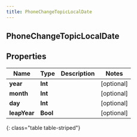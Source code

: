 ```yaml
---
title: PhoneChangeTopicLocalDate
---
```

## PhoneChangeTopicLocalDate

## Properties

|Name | Type | Description | Notes|
|------------ | ------------- | ------------- | -------------|
| **year** | **Int** |  | [optional] |
| **month** | **Int** |  | [optional] |
| **day** | **Int** |  | [optional] |
| **leapYear** | **Bool** |  | [optional] |
{: class="table table-striped"}


